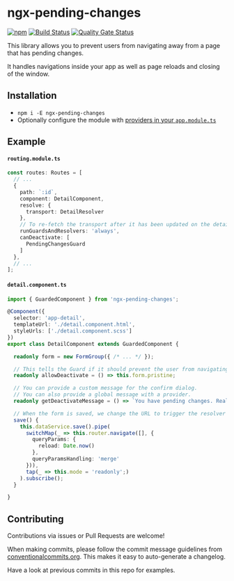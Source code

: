 # ngx-pending-changes

[![npm](https://img.shields.io/npm/v/ngx-pending-changes)](https://www.npmjs.com/package/ngx-pending-changes)
[![Build Status](https://github.com/exportarts/ngx-pending-changes/workflows/ci/badge.svg)](https://github.com/exportarts/ngx-pending-changes/actions)
[![Quality Gate Status](https://sonarcloud.io/api/project_badges/measure?project=exportarts_ngx-pending-changes&metric=alert_status)](https://sonarcloud.io/dashboard?id=exportarts_ngx-pending-changes)

This library allows you to prevent users from navigating away from a page that has pending changes.

It handles navigations inside your app as well as page reloads and closing of the window.

## Installation

- `npm i -E ngx-pending-changes`
- Optionally configure the module with [providers in your `app.module.ts`](./projects/ngx-pending-changes/src/lib/tokens.ts)

## Example

#### **`routing.module.ts`**
```ts
const routes: Routes = [
  // ...
  {
    path: `:id`,
    component: DetailComponent,
    resolve: {
      transport: DetailResolver
    },
    // To re-fetch the transport after it has been updated on the detail view
    runGuardsAndResolvers: 'always',
    canDeactivate: [
      PendingChangesGuard
    ]
  },
  // ...
];
```

#### **`detail.component.ts`**
```ts
import { GuardedComponent } from 'ngx-pending-changes';

@Component({
  selector: 'app-detail',
  templateUrl: './detail.component.html',
  styleUrls: ['./detail.component.scss']
})
export class DetailComponent extends GuardedComponent {

  readonly form = new FormGroup({ /* ... */ });

  // This tells the Guard if it should prevent the user from navigating away
  readonly allowDeactivate = () => this.form.pristine;

  // You can provide a custom message for the confirm dialog.
  // You can also provide a global message with a provider.
  readonly getDeactivateMessage = () => `You have pending changes. Really leave the page?`;

  // When the form is saved, we change the URL to trigger the resolver
  save() {
    this.dataService.save().pipe(
      switchMap(_ => this.router.navigate([], {
        queryParams: {
          reload: Date.now()
        },
        queryParamsHandling: 'merge'
      })),
      tap(_ => this.mode = 'readonly';)
    ).subscribe();
  }

}
```

## Contributing

Contributions via issues or Pull Requests are welcome!

When making commits, please follow the commit message guidelines from
[conventionalcommits.org](https://www.conventionalcommits.org).
This makes it easy to auto-generate a changelog.

Have a look at previous commits in this repo for examples.
